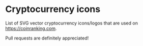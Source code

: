 Cryptocurrency icons
====================

List of SVG vector cryptocurrency icons/logos that are used on https://coinranking.com.

Pull requests are definitely appreciated!